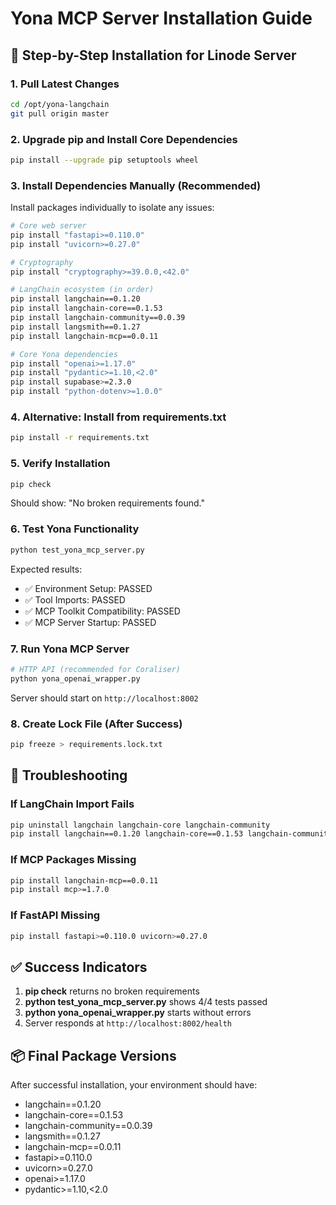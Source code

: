 # Yona MCP Server Installation Guide

## 🚀 **Step-by-Step Installation for Linode Server**

### **1. Pull Latest Changes**
```bash
cd /opt/yona-langchain
git pull origin master
```

### **2. Upgrade pip and Install Core Dependencies**
```bash
pip install --upgrade pip setuptools wheel
```

### **3. Install Dependencies Manually (Recommended)**
Install packages individually to isolate any issues:

```bash
# Core web server
pip install "fastapi>=0.110.0"
pip install "uvicorn>=0.27.0"

# Cryptography
pip install "cryptography>=39.0.0,<42.0"

# LangChain ecosystem (in order)
pip install langchain==0.1.20
pip install langchain-core==0.1.53
pip install langchain-community==0.0.39
pip install langsmith==0.1.27
pip install langchain-mcp==0.0.11

# Core Yona dependencies
pip install "openai>=1.17.0"
pip install "pydantic>=1.10,<2.0"
pip install supabase>=2.3.0
pip install "python-dotenv>=1.0.0"
```

### **4. Alternative: Install from requirements.txt**
```bash
pip install -r requirements.txt
```

### **5. Verify Installation**
```bash
pip check
```
Should show: "No broken requirements found."

### **6. Test Yona Functionality**
```bash
python test_yona_mcp_server.py
```

Expected results:
- ✅ Environment Setup: PASSED
- ✅ Tool Imports: PASSED  
- ✅ MCP Toolkit Compatibility: PASSED
- ✅ MCP Server Startup: PASSED

### **7. Run Yona MCP Server**
```bash
# HTTP API (recommended for Coraliser)
python yona_openai_wrapper.py
```

Server should start on `http://localhost:8002`

### **8. Create Lock File (After Success)**
```bash
pip freeze > requirements.lock.txt
```

## 🔧 **Troubleshooting**

### **If LangChain Import Fails**
```bash
pip uninstall langchain langchain-core langchain-community
pip install langchain==0.1.20 langchain-core==0.1.53 langchain-community==0.0.39
```

### **If MCP Packages Missing**
```bash
pip install langchain-mcp==0.0.11
pip install mcp>=1.7.0
```

### **If FastAPI Missing**
```bash
pip install fastapi>=0.110.0 uvicorn>=0.27.0
```

## ✅ **Success Indicators**

1. **pip check** returns no broken requirements
2. **python test_yona_mcp_server.py** shows 4/4 tests passed
3. **python yona_openai_wrapper.py** starts without errors
4. Server responds at `http://localhost:8002/health`

## 📦 **Final Package Versions**

After successful installation, your environment should have:
- langchain==0.1.20
- langchain-core==0.1.53
- langchain-community==0.0.39
- langsmith==0.1.27
- langchain-mcp==0.0.11
- fastapi>=0.110.0
- uvicorn>=0.27.0
- openai>=1.17.0
- pydantic>=1.10,<2.0

